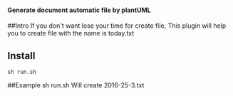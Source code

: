 #### Generate document automatic file by plantUML 

##Intro
	If you don't want lose your time for create file, This plugin will help you to create file with the name is today.txt
## Install
	sh run.sh

##Example 
	sh run.sh
	Will create 2016-25-3.txt